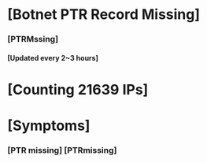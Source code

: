 # [Botnet PTR Record Missing]
### [PTRMssing]
#### [Updated every 2~3 hours]

# [Counting 21639 IPs]

# [Symptoms] 
###   [PTR missing] [PTRmissing]
